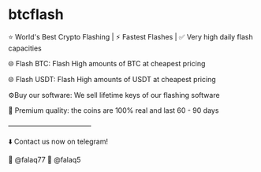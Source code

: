 # btcflash
⭐️ World's Best Crypto Flashing | ⚡️ Fastest Flashes  | ✅ Very high daily flash capacities

🌐 Flash BTC: Flash High amounts of BTC at cheapest pricing

🌐 Flash USDT: Flash High amounts of USDT at cheapest pricing

⚙️Buy our software: We sell lifetime keys of our flashing software

💎 Premium quality: the coins are 100% real and last 60 - 90 days

————————————

⬇️ Contact us now on telegram!

🔗 @falaq77 
🔗 @falaq5
